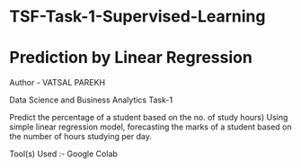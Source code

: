 # TSF-Task-1-Supervised-Learning


# Prediction by Linear Regression


Author - VATSAL PAREKH

Data Science and Business Analytics Task-1 

Predict the percentage of a student based on the no. of study hours) Using simple linear regression model, forecasting the marks of a student based on the number of hours studying per day.

Tool(s) Used :- Google Colab
